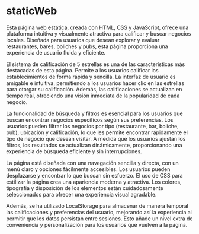 # staticWeb

Esta página web estática, creada con HTML, CSS y JavaScript, ofrece una plataforma intuitiva y visualmente atractiva para calificar y buscar negocios locales. Diseñada para usuarios que desean explorar y evaluar restaurantes, bares, boliches y pubs, esta página proporciona una experiencia de usuario fluida y eficiente.

El sistema de calificación de 5 estrellas es una de las características más destacadas de esta página. Permite a los usuarios calificar los establecimientos de forma rápida y sencilla. La interfaz de usuario es amigable e intuitiva, permitiendo a los usuarios hacer clic en las estrellas para otorgar su calificación. Además, las calificaciones se actualizan en tiempo real, ofreciendo una visión inmediata de la popularidad de cada negocio.

La funcionalidad de búsqueda y filtros es esencial para los usuarios que buscan encontrar negocios específicos según sus preferencias. Los usuarios pueden filtrar los negocios por tipo (restaurante, bar, boliche, pub), ubicación y calificación, lo que les permite encontrar rápidamente el tipo de negocio que desean visitar. A medida que los usuarios ajustan los filtros, los resultados se actualizan dinámicamente, proporcionando una experiencia de búsqueda eficiente y sin interrupciones.

La página está diseñada con una navegación sencilla y directa, con un menú claro y opciones fácilmente accesibles. Los usuarios pueden desplazarse y encontrar lo que buscan sin esfuerzo. El uso de CSS para estilizar la página crea una apariencia moderna y atractiva. Los colores, tipografía y disposición de los elementos están cuidadosamente seleccionados para ofrecer una experiencia visual agradable.

Además, se ha utilizado LocalStorage para almacenar de manera temporal las calificaciones y preferencias del usuario, mejorando así la experiencia al permitir que los datos persistan entre sesiones. Esto añade un nivel extra de conveniencia y personalización para los usuarios que vuelven a la página.

